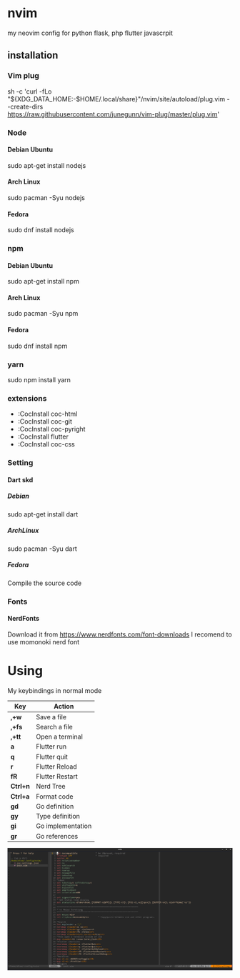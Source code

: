 # nvim
my neovim config for python flask, php flutter javascrpit
## installation
### Vim plug

sh -c 'curl -fLo "${XDG_DATA_HOME:-$HOME/.local/share}"/nvim/site/autoload/plug.vim --create-dirs \
       https://raw.githubusercontent.com/junegunn/vim-plug/master/plug.vim'
       
### Node
#### Debian Ubuntu
sudo apt-get install nodejs
#### Arch Linux
sudo pacman -Syu nodejs
#### Fedora
sudo dnf install nodejs
### npm
#### Debian Ubuntu
sudo apt-get install npm
#### Arch Linux
sudo pacman -Syu npm
#### Fedora
sudo dnf install npm
### yarn
sudo npm install yarn
### extensions 
- :CocInstall coc-html
- :CocInstall coc-git
- :CocInstall coc-pyright
- :CocInstall flutter
- :CocInstall coc-css
### Setting
#### Dart skd
##### Debian 
sudo apt-get install dart
##### ArchLinux 
sudo pacman -Syu dart
##### Fedora
Compile the source code
### Fonts
#### NerdFonts
Download it from https://www.nerdfonts.com/font-downloads
I recomend to use momonoki nerd font
# Using

My keybindings in normal mode

| Key                  | Action                     |
| -------------------- | -------------------------- |
| **,+w**              | Save a file                 |
| **,+fs**             | Search a file               |
| **,+tt**             | Open a terminal            |
| **a**                | Flutter run                |
| **q**                | Flutter quit               |
| **r**                | Flutter Reload             |
| **fR**               | Flutter Restart            |  
| **Ctrl+n**           | Nerd Tree                  |
| **Ctrl+a**           | Format code                |
| **gd**               | Go definition               |
| **gy**               | Type definition             |
| **gi**               | Go implementation          |
| **gr**               | Go references              |
![](./1.png)
